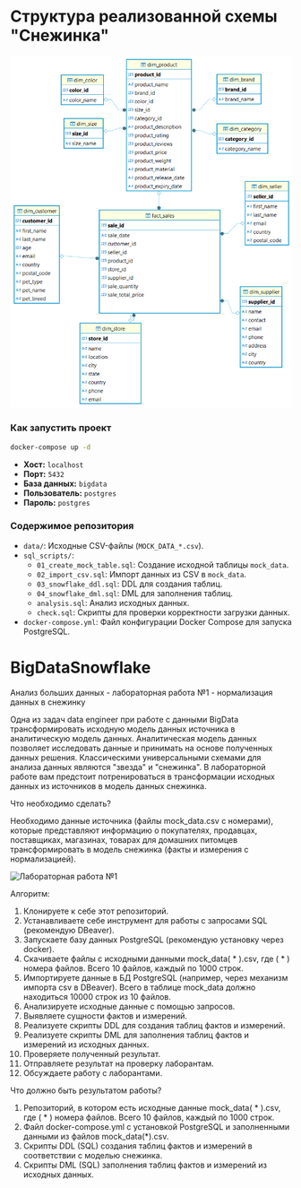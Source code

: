 # Структура реализованной схемы "Снежинка"

![ER Диаграмма Снежинки](er.png) 

### Как запустить проект

```bash
docker-compose up -d
```

*   **Хост:** `localhost`
*   **Порт:** `5432`
*   **База данных:** `bigdata`
*   **Пользователь:** `postgres`
*   **Пароль:** `postgres`


### Содержимое репозитория

*   `data/`: Исходные CSV-файлы (`MOCK_DATA_*.csv`).
*   `sql_scripts/`:
    *   `01_create_mock_table.sql`: Создание исходной таблицы `mock_data`.
    *   `02_import_csv.sql`: Импорт данных из CSV в `mock_data`.
    *   `03_snowflake_ddl.sql`: DDL для создания таблиц.
    *   `04_snowflake_dml.sql`: DML для заполнения таблиц.
    *   `analysis.sql`: Анализ исходных данных.
    *   `check.sql`: Скрипты для проверки корректности загрузки данных.
*   `docker-compose.yml`: Файл конфигурации Docker Compose для запуска PostgreSQL.

# BigDataSnowflake
Анализ больших данных - лабораторная работа №1 - нормализация данных в снежинку

Одна из задач data engineer при работе с данными BigData трансформировать исходную модель данных источника в аналитическую модель данных. Аналитическая модель данных позволяет исследовать данные и принимать на основе полученных данных решения. Классическими универсальными схемами для анализа данных являются "звезда" и "снежинка". В лабораторной работе вам предстоит потренироваться в трансформации исходных данных из источников в модель данных снежинка.

Что необходимо сделать?

Необходимо данные источника (файлы mock_data.csv с номерами), которые представляют информацию о покупателях, продавцах, поставщиках, магазинах, товарах для домашних питомцев трансформировать в модель снежинка (факты и измерения с нормализацией).

![Лабораторная работа №1](https://github.com/user-attachments/assets/5bdd26dc-b9e5-4ddc-8df4-456d25503af4)

Алгоритм:
1. Клонируете к себе этот репозиторий.
2. Устанавливаете себе инструмент для работы с запросами SQL (рекомендую DBeaver).
3. Запускаете базу данных PostgreSQL (рекомендую установку через docker).
4. Скачиваете файлы с исходными данными mock_data( * ).csv, где ( * ) номера файлов. Всего 10 файлов, каждый по 1000 строк.
5. Импортируете данные в БД PostgreSQL (например, через механизм импорта csv в DBeaver). Всего в таблице mock_data должно находиться 10000 строк из 10 файлов.
6. Анализируете исходные данные с помощью запросов.
7. Выявляете сущности фактов и измерений.
8. Реализуете скрипты DDL для создания таблиц фактов и измерений.
9. Реализуете скрипты DML для заполнения таблиц фактов и измерений из исходных данных.
10. Проверяете полученный результат.
11. Отправляете результат на проверку лаборантам.
12. Обсуждаете работу с лаборантами.

Что должно быть результатом работы?
1. Репозиторий, в котором есть исходные данные mock_data( * ).csv, где ( * ) номера файлов. Всего 10 файлов, каждый по 1000 строк.
2. Файл docker-compose.yml с установкой PostgreSQL и заполненными данными из файлов mock_data(*).csv.
3. Скрипты DDL (SQL) создания таблиц фактов и измерений в соответствии с моделью снежинка.
4. Скрипты DML (SQL) заполнения таблиц фактов и измерений из исходных данных.
